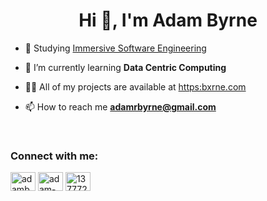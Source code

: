 <h1 align="center">Hi 👋, I'm Adam Byrne</h1>


- 🔭 Studying [Immersive Software Engineering](https://software-engineering.ie/)

- 🌱 I’m currently learning **Data Centric Computing**

- 👨‍💻 All of my projects are available at [https:bxrne.com](https:bxrne.com)

- 📫 How to reach me **adamrbyrne@gmail.com**

<br/>

<h3 align="left">Connect with me:</h3>
<p align="left">
<a href="https://twitter.com/adambxrne" target="blank"><img align="center" src="https://raw.githubusercontent.com/rahuldkjain/github-profile-readme-generator/master/src/images/icons/Social/twitter.svg" alt="adambxrne" height="30" width="40" /></a>
<a href="https://linkedin.com/in/adam-byrne-3a752a1b8" target="blank"><img align="center" src="https://raw.githubusercontent.com/rahuldkjain/github-profile-readme-generator/master/src/images/icons/Social/linked-in-alt.svg" alt="adam-byrne-3a752a1b8" height="30" width="40" /></a>
<a href="https://stackoverflow.com/users/13777286" target="blank"><img align="center" src="https://raw.githubusercontent.com/rahuldkjain/github-profile-readme-generator/master/src/images/icons/Social/stack-overflow.svg" alt="13777286" height="30" width="40" /></a>
</p>
